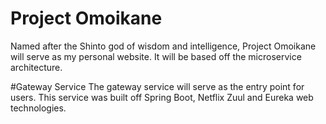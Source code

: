 # Project Omoikane
Named after the Shinto god of wisdom and intelligence, Project Omoikane will serve as my personal website. It will be based off the microservice architecture.

#Gateway Service
The gateway service will serve as the entry point for users. This service was built off Spring Boot, Netflix Zuul and Eureka web technologies. 
